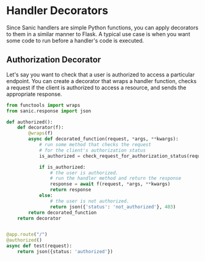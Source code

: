 # Handler Decorators

Since Sanic handlers are simple Python functions, you can apply decorators to them in a similar manner to Flask. A typical use case is when you want some code to run before a handler's code is executed. 

## Authorization Decorator

Let's say you want to check that a user is authorized to access a particular endpoint. You can create a decorator that wraps a handler function, checks a request if the client is authorized to access a resource, and sends the appropriate response.


```python
from functools import wraps
from sanic.response import json

def authorized():
    def decorator(f):
        @wraps(f)
        async def decorated_function(request, *args, **kwargs):
            # run some method that checks the request
            # for the client's authorization status
            is_authorized = check_request_for_authorization_status(request)

            if is_authorized:
                # the user is authorized.
                # run the handler method and return the response
                response = await f(request, *args, **kwargs)
                return response
            else:
                # the user is not authorized. 
                return json({'status': 'not_authorized'}, 403)
        return decorated_function
    return decorator


@app.route("/")
@authorized()
async def test(request):
    return json({status: 'authorized'})
``` 

